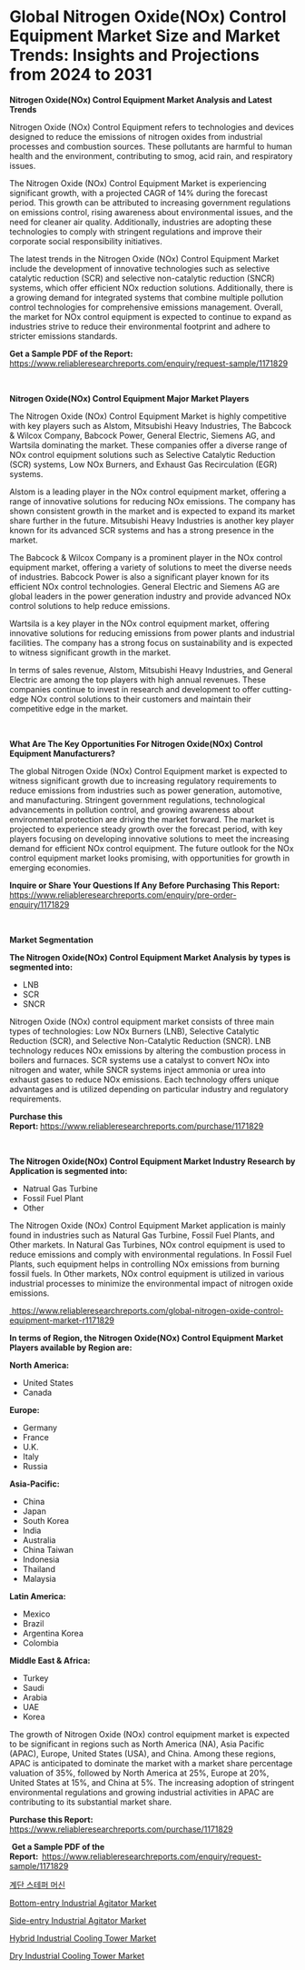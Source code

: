 <p><h1>Global Nitrogen Oxide(NOx) Control Equipment Market Size and Market Trends: Insights and Projections from 2024 to 2031</h1></p><p><strong>Nitrogen Oxide(NOx) Control Equipment Market Analysis and Latest Trends</strong></p>
<p><p>Nitrogen Oxide (NOx) Control Equipment refers to technologies and devices designed to reduce the emissions of nitrogen oxides from industrial processes and combustion sources. These pollutants are harmful to human health and the environment, contributing to smog, acid rain, and respiratory issues.</p><p>The Nitrogen Oxide (NOx) Control Equipment Market is experiencing significant growth, with a projected CAGR of 14% during the forecast period. This growth can be attributed to increasing government regulations on emissions control, rising awareness about environmental issues, and the need for cleaner air quality. Additionally, industries are adopting these technologies to comply with stringent regulations and improve their corporate social responsibility initiatives.</p><p>The latest trends in the Nitrogen Oxide (NOx) Control Equipment Market include the development of innovative technologies such as selective catalytic reduction (SCR) and selective non-catalytic reduction (SNCR) systems, which offer efficient NOx reduction solutions. Additionally, there is a growing demand for integrated systems that combine multiple pollution control technologies for comprehensive emissions management. Overall, the market for NOx control equipment is expected to continue to expand as industries strive to reduce their environmental footprint and adhere to stricter emissions standards.</p></p>
<p><strong>Get a Sample PDF of the Report:&nbsp;</strong> <a href="https://www.reliableresearchreports.com/enquiry/request-sample/1171829">https://www.reliableresearchreports.com/enquiry/request-sample/1171829</a></p>
<p>&nbsp;</p>
<p><strong>Nitrogen Oxide(NOx) Control Equipment Major Market Players</strong></p>
<p><p>The Nitrogen Oxide (NOx) Control Equipment Market is highly competitive with key players such as Alstom, Mitsubishi Heavy Industries, The Babcock & Wilcox Company, Babcock Power, General Electric, Siemens AG, and Wartsila dominating the market. These companies offer a diverse range of NOx control equipment solutions such as Selective Catalytic Reduction (SCR) systems, Low NOx Burners, and Exhaust Gas Recirculation (EGR) systems.</p><p>Alstom is a leading player in the NOx control equipment market, offering a range of innovative solutions for reducing NOx emissions. The company has shown consistent growth in the market and is expected to expand its market share further in the future. Mitsubishi Heavy Industries is another key player known for its advanced SCR systems and has a strong presence in the market.</p><p>The Babcock & Wilcox Company is a prominent player in the NOx control equipment market, offering a variety of solutions to meet the diverse needs of industries. Babcock Power is also a significant player known for its efficient NOx control technologies. General Electric and Siemens AG are global leaders in the power generation industry and provide advanced NOx control solutions to help reduce emissions.</p><p>Wartsila is a key player in the NOx control equipment market, offering innovative solutions for reducing emissions from power plants and industrial facilities. The company has a strong focus on sustainability and is expected to witness significant growth in the market.</p><p>In terms of sales revenue, Alstom, Mitsubishi Heavy Industries, and General Electric are among the top players with high annual revenues. These companies continue to invest in research and development to offer cutting-edge NOx control solutions to their customers and maintain their competitive edge in the market.</p></p>
<p>&nbsp;</p>
<p><strong>What Are The Key Opportunities For Nitrogen Oxide(NOx) Control Equipment Manufacturers?</strong></p>
<p><p>The global Nitrogen Oxide (NOx) Control Equipment market is expected to witness significant growth due to increasing regulatory requirements to reduce emissions from industries such as power generation, automotive, and manufacturing. Stringent government regulations, technological advancements in pollution control, and growing awareness about environmental protection are driving the market forward. The market is projected to experience steady growth over the forecast period, with key players focusing on developing innovative solutions to meet the increasing demand for efficient NOx control equipment. The future outlook for the NOx control equipment market looks promising, with opportunities for growth in emerging economies.</p></p>
<p><strong>Inquire or Share Your Questions If Any Before Purchasing This Report:</strong> <a href="https://www.reliableresearchreports.com/enquiry/pre-order-enquiry/1171829">https://www.reliableresearchreports.com/enquiry/pre-order-enquiry/1171829</a></p>
<p>&nbsp;</p>
<p><strong>Market Segmentation</strong></p>
<p><strong>The Nitrogen Oxide(NOx) Control Equipment Market Analysis by types is segmented into:</strong></p>
<p><ul><li>LNB</li><li>SCR</li><li>SNCR</li></ul></p>
<p><p>Nitrogen Oxide (NOx) control equipment market consists of three main types of technologies: Low NOx Burners (LNB), Selective Catalytic Reduction (SCR), and Selective Non-Catalytic Reduction (SNCR). LNB technology reduces NOx emissions by altering the combustion process in boilers and furnaces. SCR systems use a catalyst to convert NOx into nitrogen and water, while SNCR systems inject ammonia or urea into exhaust gases to reduce NOx emissions. Each technology offers unique advantages and is utilized depending on particular industry and regulatory requirements.</p></p>
<p><strong>Purchase this Report:&nbsp;</strong><a href="https://www.reliableresearchreports.com/purchase/1171829">https://www.reliableresearchreports.com/purchase/1171829</a></p>
<p>&nbsp;</p>
<p><strong>The Nitrogen Oxide(NOx) Control Equipment Market Industry Research by Application is segmented into:</strong></p>
<p><ul><li>Natrual Gas Turbine</li><li>Fossil Fuel Plant</li><li>Other</li></ul></p>
<p><p>The Nitrogen Oxide (NOx) Control Equipment Market application is mainly found in industries such as Natural Gas Turbine, Fossil Fuel Plants, and Other markets. In Natural Gas Turbines, NOx control equipment is used to reduce emissions and comply with environmental regulations. In Fossil Fuel Plants, such equipment helps in controlling NOx emissions from burning fossil fuels. In Other markets, NOx control equipment is utilized in various industrial processes to minimize the environmental impact of nitrogen oxide emissions.</p></p>
<p><a href="https://www.reliableresearchreports.com/global-nitrogen-oxide-control-equipment-market-r1171829">&nbsp;https://www.reliableresearchreports.com/global-nitrogen-oxide-control-equipment-market-r1171829</a></p>
<p><strong>In terms of Region, the Nitrogen Oxide(NOx) Control Equipment Market Players available by Region are:</strong></p>
<p>
    <p> <strong> North America: </strong>
        <ul>
            <li>United States</li>
            <li>Canada</li>
        </ul>
        </p> 
    <p> <strong> Europe: </strong>
        <ul>
            <li>Germany</li>
            <li>France</li>
            <li>U.K.</li>
            <li>Italy</li>
            <li>Russia</li>
        </ul>
        </p> 
    <p> <strong> Asia-Pacific: </strong>
        <ul>
            <li>China</li>
            <li>Japan</li>
            <li>South Korea</li>
            <li>India</li>
            <li>Australia</li>
            <li>China Taiwan</li>
            <li>Indonesia</li>
            <li>Thailand</li>
            <li>Malaysia</li>
        </ul>
        </p> 
    <p> <strong> Latin America: </strong>
        <ul>
            <li>Mexico</li>
            <li>Brazil</li>
            <li>Argentina Korea</li>
            <li>Colombia</li>
        </ul>
        </p> 
    <p> <strong> Middle East & Africa: </strong>
        <ul>
            <li>Turkey</li>
            <li>Saudi</li>
            <li>Arabia</li>
            <li>UAE</li>
            <li>Korea</li>
        </ul>
    </p>
    </p>
<p><p>The growth of Nitrogen Oxide (NOx) control equipment market is expected to be significant in regions such as North America (NA), Asia Pacific (APAC), Europe, United States (USA), and China. Among these regions, APAC is anticipated to dominate the market with a market share percentage valuation of 35%, followed by North America at 25%, Europe at 20%, United States at 15%, and China at 5%. The increasing adoption of stringent environmental regulations and growing industrial activities in APAC are contributing to its substantial market share.</p></p>
<p><strong>Purchase this Report: </strong><a href="https://www.reliableresearchreports.com/purchase/1171829">https://www.reliableresearchreports.com/purchase/1171829</a></p>
<p>&nbsp;<strong>Get a Sample PDF of the Report:&nbsp;&nbsp;</strong><a href="https://www.reliableresearchreports.com/enquiry/request-sample/1171829">https://www.reliableresearchreports.com/enquiry/request-sample/1171829</a></p>
<p><strong></strong></p>
<p><p><a href="https://github.com/marufmohassin05/Market-Research-Report-List-2/blob/main/259534770318.md">계단 스테퍼 머신</a></p><p><a href="https://github.com/BraidenLucas2019/Market-Research-Report-List-1/blob/main/bottom-entry-industrial-agitator-market.md">Bottom-entry Industrial Agitator Market</a></p><p><a href="https://github.com/lukmanduiky01/Market-Research-Report-List-1/blob/main/side-entry-industrial-agitator-market.md">Side-entry Industrial Agitator Market</a></p><p><a href="https://github.com/theanastasiyah/Market-Research-Report-List-1/blob/main/hybrid-industrial-cooling-tower-market.md">Hybrid Industrial Cooling Tower Market</a></p><p><a href="https://github.com/khlifeservices/Market-Research-Report-List-1/blob/main/dry-industrial-cooling-tower-market.md">Dry Industrial Cooling Tower Market</a></p></p>